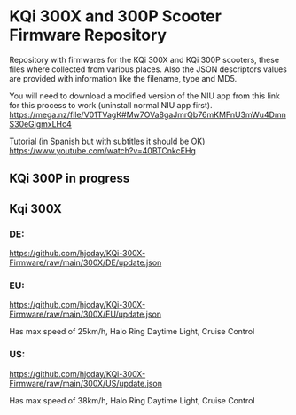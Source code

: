 # KQi 300X and 300P Scooter Firmware Repository
Repository with firmwares for the KQi 300X and KQi 300P scooters, these files where collected from various places. Also the JSON descriptors values are provided with information like the filename, type and MD5.

You will need to download a modified version of the NIU app from this link for this process to work (uninstall normal NIU app first). https://mega.nz/file/V01TVagK#Mw7OVa8gaJmrQb76mKMFnU3mWu4DmnS30eGigmxLHc4 

Tutorial (in Spanish but with subtitles it should be OK) https://www.youtube.com/watch?v=40BTCnkcEHg

## KQi 300P in progress

## Kqi 300X

### DE: 

https://github.com/hjcday/KQi-300X-Firmware/raw/main/300X/DE/update.json

### EU:

https://github.com/hjcday/KQi-300X-Firmware/raw/main/300X/EU/update.json

Has max speed of 25km/h, Halo Ring Daytime Light, Cruise Control

### US:

https://github.com/hjcday/KQi-300X-Firmware/raw/main/300X/US/update.json

Has max speed of 38km/h, Halo Ring Daytime Light, Cruise Control

